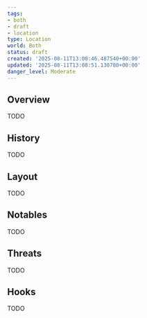 ```yaml
---
tags:
- both
- draft
- location
type: Location
world: Both
status: draft
created: '2025-08-11T13:08:46.487540+00:00'
updated: '2025-08-11T13:08:51.130780+00:00'
danger_level: Moderate
---
```



## Overview

TODO
## History

TODO
## Layout

TODO
## Notables

TODO
## Threats

TODO
## Hooks

TODO
